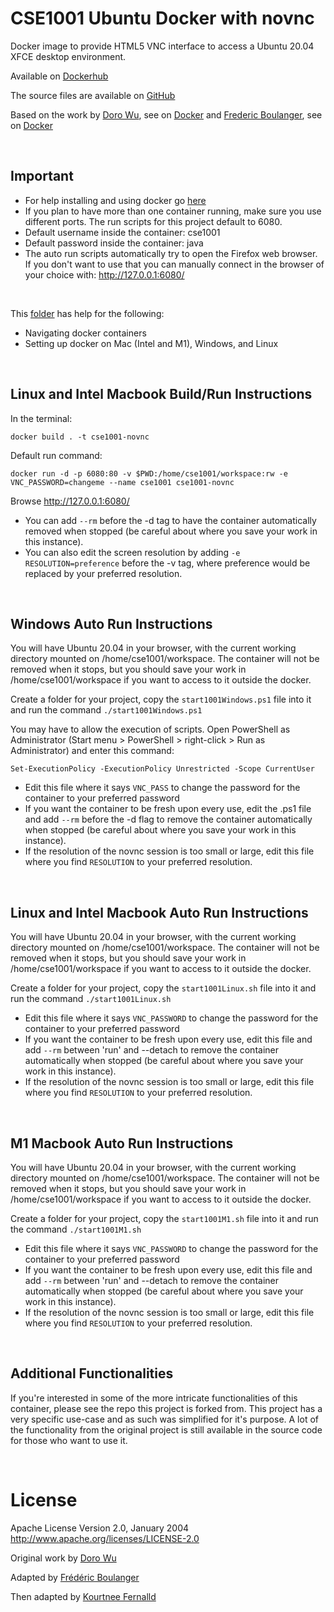 CSE1001 Ubuntu Docker with novnc
===================

Docker image to provide HTML5 VNC interface to access a Ubuntu 20.04 XFCE desktop environment.

Available on [Dockerhub](https://hub.docker.com/r/kourtnee/cse1001-novnc)

The source files are available on [GitHub](https://github.com/kourtnee/cse1001-novnc.git)

Based on the work by [Doro Wu](https://github.com/fcwu), see on [Docker](https://hub.docker.com/r/dorowu/ubuntu-desktop-lxde-vnc/) and [Frederic Boulanger](https://github.com/Frederic-Boulanger-UPS), see on [Docker](https://hub.docker.com/r/fredblgr/ubuntu-novnc)

<p>&nbsp;</p>

Important
----------------

* For help installing and using docker go [here](https://github.com/kourtnee/cse1001-novnc/tree/master/docker_help)
* If you plan to have more than one container running, make sure you use different ports. The run scripts for this project default to 6080. 
* Default username inside the container: cse1001
* Default password inside the container: java
* The auto run scripts automatically try to open the Firefox web browser. If you don't want to use that you can manually connect in the browser of your choice with: http://127.0.0.1:6080/

<p>&nbsp;</p>  

This [folder](https://github.com/kourtnee/cse1001-novnc/tree/master/docker_help) has help for the following:  
* Navigating docker containers  
* Setting up docker on Mac (Intel and M1), Windows, and Linux

<p>&nbsp;</p>

Linux and Intel Macbook Build/Run Instructions
----------------
In the terminal:
```
docker build . -t cse1001-novnc
```

Default run command:
```
docker run -d -p 6080:80 -v $PWD:/home/cse1001/workspace:rw -e VNC_PASSWORD=changeme --name cse1001 cse1001-novnc
```

Browse http://127.0.0.1:6080/

* You can add ```--rm``` before the -d tag to have the container automatically removed when stopped (be careful about where you save your work in this instance).
* You can also edit the screen resolution by adding ```-e RESOLUTION=preference``` before the -v tag, where preference would be replaced by your preferred resolution.

<p>&nbsp;</p>

Windows Auto Run Instructions
----------------
You will have Ubuntu 20.04 in your browser, with the current working directory mounted on /home/cse1001/workspace. The container will not be removed when it stops, but you should save your work in /home/cse1001/workspace if you want to access to it outside the docker.

Create a folder for your project, copy the ```start1001Windows.ps1``` file into it and run the command ```./start1001Windows.ps1```

You may have to allow the execution of scripts. 
Open PowerShell as Administrator (Start menu > PowerShell > right-click > Run as Administrator) and enter this command:

```Set-ExecutionPolicy -ExecutionPolicy Unrestricted -Scope CurrentUser```

* Edit this file where it says ```VNC_PASS``` to change the password for the container to your preferred password
* If you want the container to be fresh upon every use, edit the .ps1 file and add ```--rm``` before the -d flag to remove the container automatically when stopped (be careful about where you save your work in this instance).  
* If the resolution of the novnc session is too small or large, edit this file where you find ```RESOLUTION``` to your preferred resolution.

<p>&nbsp;</p>

Linux and Intel Macbook Auto Run Instructions
----------------
You will have Ubuntu 20.04 in your browser, with the current working directory mounted on /home/cse1001/workspace. The container will not be removed when it stops, but you should save your work in /home/cse1001/workspace if you want to access to it outside the docker.

Create a folder for your project, copy the ```start1001Linux.sh``` file into it and run the command ```./start1001Linux.sh```

* Edit this file where it says ```VNC_PASSWORD``` to change the password for the container to your preferred password
* If you want the container to be fresh upon every use, edit this file and add ```--rm``` between 'run' and --detach to remove the container automatically when stopped (be careful about where you save your work in this instance).  
* If the resolution of the novnc session is too small or large, edit this file where you find ```RESOLUTION``` to your preferred resolution.

<p>&nbsp;</p>

M1 Macbook Auto Run Instructions
----------------
You will have Ubuntu 20.04 in your browser, with the current working directory mounted on /home/cse1001/workspace. The container will not be removed when it stops, but you should save your work in /home/cse1001/workspace if you want to access to it outside the docker.

Create a folder for your project, copy the ```start1001M1.sh``` file into it and run the command ```./start1001M1.sh```

* Edit this file where it says ```VNC_PASSWORD``` to change the password for the container to your preferred password
* If you want the container to be fresh upon every use, edit this file and add ```--rm``` between 'run' and --detach to remove the container automatically when stopped (be careful about where you save your work in this instance).  
* If the resolution of the novnc session is too small or large, edit this file where you find ```RESOLUTION``` to your preferred resolution.

<p>&nbsp;</p>

Additional Functionalities 
--------------------

If you're interested in some of the more intricate functionalities of this container, please see the repo this project is forked from. This project has a very specific use-case and as such was simplified for it's purpose. A lot of the functionality from the original project is still available in the source code for those who want to use it. 

<p>&nbsp;</p>

License
==================

Apache License Version 2.0, January 2004 http://www.apache.org/licenses/LICENSE-2.0

Original work by [Doro Wu](https://github.com/fcwu)

Adapted by [Frédéric Boulanger](https://github.com/Frederic-Boulanger-UPS)

Then adapted by [Kourtnee Fernalld](https://github.com/kourtnee)
